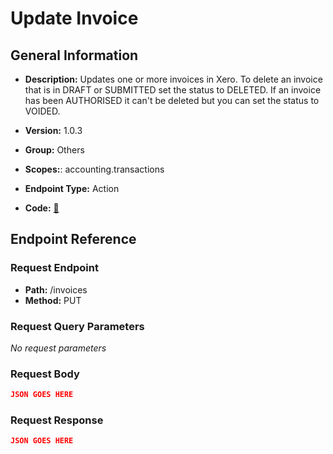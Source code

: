 # Update Invoice

## General Information

- **Description:** Updates one or more invoices in Xero. To delete an invoice
that is in DRAFT or SUBMITTED set the status to DELETED. If an
invoice has been AUTHORISED it can't be deleted but you can set
the status to VOIDED.

- **Version:** 1.0.3
- **Group:** Others
- **Scopes:**: accounting.transactions
- **Endpoint Type:** Action
- **Code:** [🔗](https://github.com/NangoHQ/integration-templates/tree/main/integrations/xero/actions/update-invoice.ts)

## Endpoint Reference

### Request Endpoint

- **Path:** /invoices
- **Method:** PUT

### Request Query Parameters

_No request parameters_

### Request Body

```json
JSON GOES HERE
```

### Request Response

```json
JSON GOES HERE
```
